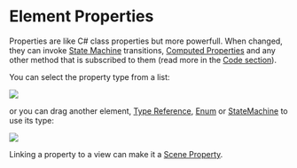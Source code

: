 # Element Properties

Properties are like C# class properties but more powerfull. When changed, they can invoke [State Machine](nodes/reactive-state-machine-node.md) transitions, [Computed Properties](nodes/computed-property-node.md) and any other method that is subscribed to them (read more in the [Code section](#code)).

You can select the property type from a list:

![](https://dl.dropboxusercontent.com/u/75445779/uFrame_wiki/Screenshot_93.png)

or you can drag another element, [Type Reference](nodes/type-reference-node.md), [Enum](nodes/enum-node.md) or [StateMachine](nodes/reactive-state-machine-node.md) to use its type:

![](https://dl.dropboxusercontent.com/u/75445779/uFrame_wiki/Screenshot_94.png)

Linking a property to a view can make it a [Scene Property](SceneProperties).

